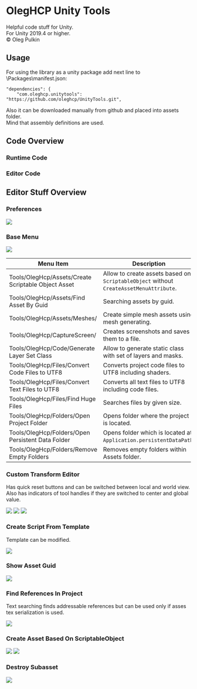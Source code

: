 # OlegHCP Unity Tools

Helpful code stuff for Unity.  
For Unity 2019.4 or higher.  
© Oleg Pulkin

## Usage

For using the library as a unity package add next line to \Packages\manifest.json:

```
"dependencies": {
    "com.oleghcp.unitytools": "https://github.com/oleghcp/UnityTools.git",
```

Also it can be downloaded manually from github and placed into assets folder.  
Mind that assembly definitions are used.

## Code Overview

### Runtime Code

### Editor Code

## Editor Stuff Overview

### Preferences

![](https://raw.githubusercontent.com/oleghcp/UnityTools/workflow/corrections/_images/Preferences.png)

### Base Menu

![](https://raw.githubusercontent.com/oleghcp/UnityTools/workflow/corrections/_images/BaseMenu.png)

| Menu Item | Description |
| - | - |
| Tools/OlegHcp/Assets/Create Scriptable Object Asset | Allow to create assets based on `ScriptableObject` without `CreateAssetMenuAttribute`. |
| Tools/OlegHcp/Assets/Find Asset By Guid | Searching assets by guid. |
| Tools/OlegHcp/Assets/Meshes/ | Create simple mesh assets using mesh generating. |
| Tools/OlegHcp/CaptureScreen/ | Creates screenshots and saves them to a file. |
| Tools/OlegHcp/Code/Generate Layer Set Class | Allow to generate static class with set of layers and masks. |
| Tools/OlegHcp/Files/Convert Code Files to UTF8 | Converts project code files to UTF8 including shaders. |
| Tools/OlegHcp/Files/Convert Text Files to UTF8 | Converts all text files to UTF8 including code files. |
| Tools/OlegHcp/Files/Find Huge Files | Searches files by given size. |
| Tools/OlegHcp/Folders/Open Project Folder | Opens folder where the project is located. |
| Tools/OlegHcp/Folders/Open Persistent Data Folder | Opens folder which is located at `Application.persistentDataPath`. |
| Tools/OlegHcp/Folders/Remove Empty Folders | Removes empty folders within Assets folder. |

### Custom Transform Editor

Has quick reset buttons and can be switched between local and world view.  
Also has indicators of tool handles if they are switched to center and global value.

![](https://raw.githubusercontent.com/oleghcp/UnityTools/workflow/corrections/_images/Transform1.png)
![](https://raw.githubusercontent.com/oleghcp/UnityTools/workflow/corrections/_images/Transform2.png)
![](https://raw.githubusercontent.com/oleghcp/UnityTools/workflow/corrections/_images/Transform3.png)

### Create Script From Template

Template can be modified.

![](https://raw.githubusercontent.com/oleghcp/UnityTools/workflow/corrections/_images/CreateScriptFromTemplate.png)

### Show Asset Guid

![](https://raw.githubusercontent.com/oleghcp/UnityTools/workflow/corrections/_images/ShowAssetGuid.png)

### Find References In Project

Text searching finds addressable references but can be used only if asses tex serialization is used.

![](https://raw.githubusercontent.com/oleghcp/UnityTools/workflow/corrections/_images/FindReferencesInProject.png)

### Create Asset Based On ScriptableObject

![](https://raw.githubusercontent.com/oleghcp/UnityTools/workflow/corrections/_images/CreateAsset1.png)
![](https://raw.githubusercontent.com/oleghcp/UnityTools/workflow/corrections/_images/CreateAsset2.png)

### Destroy Subasset

![](https://raw.githubusercontent.com/oleghcp/UnityTools/workflow/corrections/_images/DestroySubasset.png)